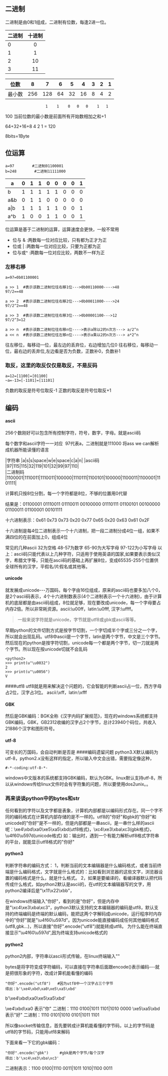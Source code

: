 ## 二进制
二进制是由0和1组成，二进制有位数，每逢2进一位。

| 二进制        | 十进制         |
| ------------- |:-------------:|
| 0         | 0         |
| 1         | 1         |
| 2         | 10         |
| 3         | 11         |

| 位数   |8 | 7 | 6 | 5 | 4 | 3 | 2 | 1 |
| ----- |:-----:|:-----:|:-----:|:-----:|:-----:|:-----:|:-----:|:-----:|
| 最小数 | 256 |128 | 64 | 32 | 16 | 8 | 4 | 2 | 1|
                      1    1    0   0   0    1   1
100
当前位数的最小数是前面所有开始数相加之和+1


64+32+16+8  4  2  1 = 120


8bits=1Byte

## 位运算

```
a=97        #二进制01100001
b=248        #二进制11111000    

```

| a     | 0 | 1 | 1 | 0 | 0 | 0 | 0 | 1 |
| ----- | - | - | - | - | - | - | - | - |
| b     | 1 | 1 | 1 | 1 | 1 | 0 | 0 | 0 |
| a&b   | 0 | 1 | 1 | 0 | 0 | 0 | 0 | 0 |
| a\|b  | 1 | 1 | 1 | 1 | 1 | 0 | 0 | 1 |
| a^b   | 1 | 0 | 0 | 1 | 1 | 0 | 0 | 1 |

位运算是基于二进制的运算，运算速度会更快，一般不常用
- 位与 &  :两数每一位对应比较，只有都为正才为正
- 位或 |  :两数每一位对应比较，只要为正都为正
- 位与或^ :两数每一位对应比较，两数不一样为正

### 左移右移
```
a=97=0b01100001

a >> 1  #表示该数二进制位往右移1位--->0b00110000---->48
97/2==48

a >> 2  #表示该数二进制位往右移2位--->0b00011000---->24
97/2^2==48

a >> 3  #表示该数二进制位往右移3位--->0b00001100--->12
97/2^3=12

a >> n  #表示该数二进制位往右移n位---->表示a除以2的n次方---> a/2^n
a << n  #表示该数二进制位往左移n位---->表示a乘以2的n次方---> a*2^n
```
往左移位，每移动一位，最左边的丢弃位，右边增加几位0
往右移位，每移动一位，最右边的丢弃位,左边看是否为负数，正数补0，负数补1

### 取反，这里的取反仅仅是取反，不是反码

```
a=12=[1100]=[01100]
~a=-13=[-1101]=[11101]
```
负数的取反是符号位取反-1
正数的取反是符号位取反+1

## 编码
#### ascii
256个数刚好可以包含所有控制字符，符号，数字，字母。就是ascii码

每个数字和ascii字符一一对应
<img src="http://120.77.40.63/wp-content/uploads/2017/02/ascii.gif" alt="" class="alignnone size-medium wp-image-98" />
97代表a，二进制就是111000
将ass we can解析成机器所能读懂的语言


|字符串  |a|s|s|space|w|e|space|c|a|n|
|ascii码 |97|115|115|32|119|101|32|99|97|110|    
|二进制码 |1100001|1110011|1110011|100000|1110111|1100101|100000|1100011|1100001|1101111|


计算机只按8位分割，每一个字符都是8位，不够的位置用0代替

结果是：01100001 01110011 01110011 00100000 01110111 01100101 00100000 01100011 01100001 00101111

十六进制表示：0x61 0x73 0x73 0x20 0x77 0x65 0x20 0x63 0x61 0x2F

十六进制是每4位二进制表示一个十六进制，把一段二进制分成4位一组，如果不满四位的在前面加上0，组成4位


常见的几种ascii
32为空格
48-57为数字
65-90为大写字母
97-122为小写字母
以上：ascii码只能代表以上几种字符，只适用于使用英语的国家,如果要表示类似汉字，希腊文字等，只能在ascii码的基础上再扩展8位，变成65535-255个位置供全球所有的汉字，平假名/片假名或其他等。
#### unicode
就发展成unicode---万国码，每个字由16位组成，原来的ascii码也要多加八个0，是2个ascii码表示，4个十六进制数表示(4个二进制表示一个十六进制)，由于计算机的底层都是由ascii码组成，8位就足够，现在要改成unicode，每一个字母要占内存2倍。所以非常耗资源。ascii:\u00ff，latin:\u0fff, 汉字:\uffff。
> 一般来说字符就是unicode，字节就是utf8或gbk或ascii等等。

早期python的文件切割方式是按字节切割，一个字切成半个字或三分之一个字，所以就会出现乱码。utf8中ascii是一个字节，latin是两个字节，中文是三个字节。然后现在的python是按字符切割，unicode每一个都是两个字节，切一刀就是两个字节。所以现在按unicode切就不会乱码

```
<python2>
>>> print(u"\u0032")
2
>>> print(u"\u0056")
V
```
####utf8
utf8就是用来解决这个问题的，它会智能的判断ascii占一位，西方字母占2位，汉字占3位。
ascii:\xff，latin:\xfff

#### GBK
然后是GBK编码：BGK全称《汉字内码扩展规范》，现在的windows系统都支持GBK编码，GBK，GB2312收编的汉字占2个字节，总计23940个码位，共收入21886个汉字和图形符号。

#### utf-8
可变长的万国码，会自动判断是否是
####编码遗留问题
python3.X默认编码为utf-8，python2.x没有这样的指定，所以输入中文会出错，需要指定像这种，
```
#-*-coding:utf-8-*-
```
windows中文版本的系统都支持GBK编码，默认为GBK。linux默认支持utf-8，所以从windows传给linux文件时会有字符集的问题，所以要使用dos2unix。。

### 再来谈谈python中的bytes和str
任何看到的字符以及文字都是表象，计算机内部都是以编码形式存在。同一个字不同的编码格式在计算机内部存储的是不一样的。utf8的"你好"和gbk的"你好"和unicode的"你好"是不一样的，但是内部都是一串ascii，是一串什么样的ascii呢：\xe4\xbd\xa0\xe5\xa5\xbd(utf8格式)，\xc4\xe3\xba\xc3(gbk格式)，\u4f60\u597d(unicode格式)
如：输出时，遇到一个有能力解析utf8格式字符串的平台，就能显示utf8格式的"你好"


#### python3
判断字符串的编码方式：
1，判断当前的文本编辑器是什么编码格式，或者当前终端是什么编码格式，文字就是什么格式的：比如看到浏览器的这些文字，浏览器设置的编码格式是什么，就是什么格式。
2，如果是要编译的，看编译器默认把代码传成什么格式，如python2默认是ascii的，在utf的文本编辑器写的文字，用python2编译后是"\x11\x22\xbb"，

在windows终端输入"你好"，看到的是"你好"，但是内存中是"\xc4\xe3\xba\xc3"，python3默认支持的文本编辑器的编码是utf8，默认支持的终端编码是终端的默认编码，能把这两个字解码成unicode，运行程序时内存中的"你好"就是"\u4f60\u597d"。因为unicode能直接编码成任何其他编码格式(utf8,gbk...)，所以直接"你好".encode("utf8")就能转成utf8。
为什么能在终端直接显示"\u4f60\u597d",因为终端支持unicode格式的

#### python2
python2内部，字符串以ascii形式传输，在linux终端输入""


bytes是将字符变成字符编码，可以直接在字符串后面跟encode()表示编码---就是把很形象的字符，改成计算机能看懂的编码
```
"你好".encode("utf8")   #因为utf8中一个汉字占三个字节
得出：b'\xe4\xbd\xa0\xe5\xa5\xbd'   
```

b'\xe4\xbd\xa0\xe5\xa5\xbd' 

\xe4\xbd\xa0   表示"你"   二进制：1110 0100|1011 1101|1010 0000
\xe5\xa5\xbd   表示"好"   二进制：1110 0101|1010 0101|1011 1101

所以像socket传输信息，首先要转成计算机能看懂的字节码，以上的字节码是utf8的字节码，只能用utf8来解码

下面来看一下它的gbk编码：

```
"你好".encode("gbk")     #gbk是两个字节/每个汉字
得出：b'\xc4\xe3\xba\xc3'
```

二进制表示：1100 0100|1110 0011|1011 1010|1100 0011

